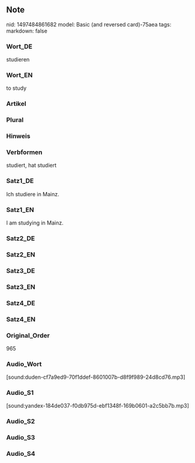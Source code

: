 ## Note
nid: 1497484861682
model: Basic (and reversed card)-75aea
tags: 
markdown: false

### Wort_DE
studieren

### Wort_EN
to study

### Artikel


### Plural


### Hinweis


### Verbformen
studiert, hat studiert

### Satz1_DE
Ich studiere in Mainz.

### Satz1_EN
I am studying in Mainz.

### Satz2_DE


### Satz2_EN


### Satz3_DE


### Satz3_EN


### Satz4_DE


### Satz4_EN


### Original_Order
965

### Audio_Wort
[sound:duden-cf7a9ed9-70f1ddef-8601007b-d8f9f989-24d8cd76.mp3]

### Audio_S1
[sound:yandex-184de037-f0db975d-ebf1348f-169b0601-a2c5bb7b.mp3]

### Audio_S2


### Audio_S3


### Audio_S4

